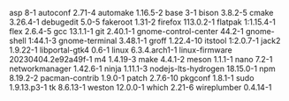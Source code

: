 asp 8-1
autoconf 2.71-4
automake 1.16.5-2
base 3-1
bison 3.8.2-5
cmake 3.26.4-1
debugedit 5.0-5
fakeroot 1.31-2
firefox 113.0.2-1
flatpak 1:1.15.4-1
flex 2.6.4-5
gcc 13.1.1-1
git 2.40.1-1
gnome-control-center 44.2-1
gnome-shell 1:44.1-3
gnome-terminal 3.48.1-1
groff 1.22.4-10
itstool 1:2.0.7-1
jack2 1.9.22-1
libportal-gtk4 0.6-1
linux 6.3.4.arch1-1
linux-firmware 20230404.2e92a49f-1
m4 1.4.19-3
make 4.4.1-2
meson 1.1.1-1
nano 7.2-1
networkmanager 1.42.6-1
ninja 1.11.1-3
nodejs-lts-hydrogen 18.15.0-1
npm 8.19.2-2
pacman-contrib 1.9.0-1
patch 2.7.6-10
pkgconf 1.8.1-1
sudo 1.9.13.p3-1
tk 8.6.13-1
weston 12.0.0-1
which 2.21-6
wireplumber 0.4.14-1

